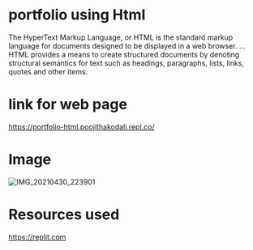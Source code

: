 # portfolio  using Html
The HyperText Markup Language, or HTML is the standard markup language for documents designed to be displayed in a web browser. ... HTML provides a means to create structured documents by denoting structural semantics for text such as headings, paragraphs, lists, links, quotes and other items.
# link for web page
 https://portfolio-html.poojithakodali.repl.co/
# Image
 ![IMG_20210430_223901](https://user-images.githubusercontent.com/72956653/116729992-8520a680-aa05-11eb-8005-3f0d9e4e0641.jpg)

# Resources used
https://replit.com 
